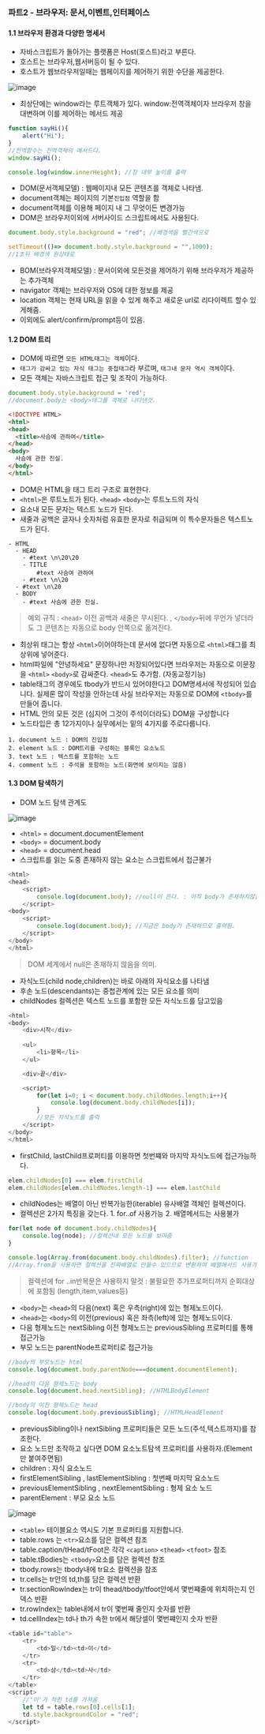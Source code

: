 ### 파트2 - 브라우저: 문서,이벤트,인터페이스

#### 1.1 브라우저 환경과 다양한 명세서

- 자바스크립트가 돌아가는 플랫폼은 Host(호스트)라고 부른다.
- 호스트는 브라우저,웹서버등이 될 수 있다.
- 호스트가 웹브라우저일때는 웹페이지를 제어하기 위한 수단을 제공한다.

![image](https://user-images.githubusercontent.com/49670068/105631143-43291700-5e90-11eb-87d0-ba04a79643d2.png)

- 최상단에는 window라는 루트객체가 있다. window:전역객체이자 브라우저 창을 대변하며 이를 제어하는 메서드 제공

```javascript
function sayHi(){
    alert("Hi");
}
//전역함수는 전역객체의 메서드다.
window.sayHi();

console.log(window.innerHeight); //창 내부 높이를 출력
```

 - DOM(문서객체모델) : 웹페이지내 모든 콘텐츠를 객체로 나타냄.
 - document객체는 페이지의 기본`진입점` 역할을 함
 - document객체를 이용해 페이지 내 그 무엇이든 변경가능
 - DOM은 브라우저이외에 서버사이드 스크립트에서도 사용된다.

```javascript
document.body.style.background = "red"; //배경색을 빨간색으로

setTimeout(()=> document.body.style.background = "",1000);
//1초뒤 배경색 원상태로
```

- BOM(브라우저객체모델) : 문서이외에 모든것을 제어하기 위해 브라우저가 제공하는 추가객체
- navigator 객체는 브라우저와 OS에 대한 정보를 제공
- location 객체는 현재 URL을 읽을 수 있게 해주고 새로운 url로 리다이렉트 할수 있게해줌.
- 이외에도 alert/confirm/prompt등이 있음.

#### 1.2 DOM 트리

- DOM에 따르면 `모든 HTML태그는 객체`이다.
- `태그가 감싸고 있는 자식 태그는 중첩태그`라 부르며, `태그내 문자 역시 객체`이다.
- 모든 객체는 자바스크립트 접근 및 조작이 가능하다.

```javascript
document.body.style.background = 'red'; 
//document.body는 <body>태그를 객체로 나타낸것.
```

```HTML
<!DOCTYPE HTML>
<html>
<head>
  <title>사슴에 관하여</title>
</head>
<body>
  사슴에 관한 진실.
</body>
</html>
```

- DOM은 HTML을 태그 트리 구조로 표현한다.
- `<html>`은 루트노트가 된다. `<head>` `<body>`는 루트노드의 자식
- 요소내 모든 문자는 텍스트 노드가 된다.
- 새줄과 공백은 글자나 숫자처럼 유효한 문자로 취급되며 이 특수문자들은 텍스트노드가 된다.
```
- HTML
  - HEAD
    - #text \n\20\20
    - TITLE
        #text 사슴여 관하여
    - #text \n\20
  - #text \n\20
  - BODY
    - #text 사슴에 관한 진실.
```
> 예외 규칙 : `<head>` 이전 공백과 새줄은 무시된다. , `</body>`뒤에 무언가 넣더라도 그 콘텐츠는 자동으로 body 안쪽으로 옮겨진다.

- 최상위 태그는 항상 `<html>`이어야하는데 문서에 없다면 자동으로 `<html>`태그를 최상위에 넣어준다.
- html파일에 "안녕하세요" 문장하나만 저장되어있다면 브라우저는 자동으로 이문장을 `<html>` `<body>`로 감싸준다. `<head>`도 추가함. (자동교정기능)
- table태그의 경우에도 tbody가 반드시 있어야한다고 DOM명세서에 작성되어 있습니다. 실제론 많이 작성을 안하는데 사실 브라우저는 자동으로 DOM에 `<tbody>`를 만들어 줍니다.
- HTML 안의 모든 것은 (심지어 그것이 주석이더라도) DOM을 구성합니다
- 노드타입은 총 12가지이나 실무에서는 밑의 4가지를 주로다룹니다.
```
1. document 노드 : DOM의 진입점
2. element 노드 : DOM트리를 구성하는 블록인 요소노드
3. text 노드 : 텍스트를 포함하는 노드
4. comment 노드 : 주석을 포함하는 노드(화면에 보이지는 않음)
```

#### 1.3 DOM 탐색하기

- DOM 노드 탐색 관계도

![image](https://user-images.githubusercontent.com/49670068/105632184-407cf080-5e95-11eb-8d31-df7c231f3e26.png)

- `<html>` = document.documentElement
- `<body>` = document.body
- `<head>` = document.head
- 스크립트를 읽는 도중 존재하지 않는 요소는 스크립트에서 접근불가

```javascript
<html>
<head>
    <script>
        console.log(document.body); //null이 뜬다. : 아직 body가 존재하지않음.
    </script>
<body>
    <script>
        console.log(document.body); //지금은 body가 존재하므로 출력됨.
    </script>
</body>
</html>
```
> DOM 세계에서 null은 존재하지 않음을 의미.

- 자식노드(child node,children)는 바로 아래의 자식요소를 나타냄
- 후손 노드(descendants)는 중첩관계에 있는 모든 요소를 의미
- childNodes 컬렉션은 텍스트 노드를 포함한 모든 자식노드를 담고있음

```javascript
<html>
<body>
    <div>시작</div>
    
    <ul>
        <li>항목</li>
    </ul>

    <div>끝</div>

    <script>
        for(let i=0; i < document.body.childNodes.length;i++){
            console.log(document.body.childNodes[i]);
        }
        //모든 자식노드를 출력
    </script>
</body>
</html>
```

- firstChild, lastChild프로퍼티를 이용하면 첫번쨰와 마지막 자식노드에 접근가능하다.

```javascript
elem.childNodes[0] === elem.firstChild
elem.childNodes[elem.childNodes.length-1] === elem.lastChild
```

- childNodes는 배열이 아닌 반복가능한(iterable) 유사배열 객체인 컬렉션이다.
- 컬렉션은 2가지 특징을 갖는다. 1. for..of 사용가능 2. 배열메서드는 사용불가
```javascript
for(let node of document.body.childNodes){
    console.log(node); //컬렉션내 모든 노드를 보여줌
}

console.log(Array.from(document.body.childNodes).filter); //function
//Array.from을 사용하면 컬렉션을 진짜배열로 만들수 있으므로 변환하여 배열메서드 사용가능
```

> 컬렉션에 for ..in반복문은 사용하지 말것 : 불필요한 추가프로퍼티까지 순회대상에 포함됨 (length,item,values등)

- `<body>`는 `<head>`의 다음(next) 혹은 우측(right)에 있는 형제노드이다.
- `<head>`는 `<body>`의 이전(previous) 혹은 좌측(left)에 있는 형제노드이다.
- 다음 형제노드는 nextSibling 이전 형제노드는 previousSibling 프로퍼티를 통해 접근가능
- 부모 노드는 parentNode프로퍼티로 접근가능

```javascript
//body의 부모노드는 html
console.log(document.body.parentNode===document.documentElement);

//head의 다음 형제노드는 body
console.log(document.head.nextSibling); //HTMLBodyElement

//body의 이전 형제노드는 head
console.log(document.body.previousSibling); //HTMLHeadElement
```

- previousSibling이나 nextSibling 프로퍼티들은 모든 노드(주석,텍스트까지)를 참조한다.
- 요소 노드만 조작하고 싶다면 DOM 요소노트탐색 프로퍼티를 사용하자.(Element만 붙여주면됨)
- children : 자식 요소노드
- firstElementSibling , lastElementSibling : 첫번째 마지막 요소노드
- previousElementSibling , nextElementSibling : 형제 요소 노드
- parentElement : 부모 요소 노드

![image](https://user-images.githubusercontent.com/49670068/105632757-488a5f80-5e98-11eb-9139-72d9b2fd3bbf.png)


- `<table>` 테이블요소 역시도 기본 프로퍼티를 지원합니다.
- table.rows 는 `<tr>`요소를 담은 컬렉션 참조
- table.caption/tHead/tFoot은 각각 `<caption>` `<thead>` `<tfoot>` 참조
- table.tBodies는 `<tbody>`요소를 담은 컬렉션 참조
- tbody.rows는 tbody내에 tr요소 컬렉션을 참조
- tr.cells는 tr안의 td,th를 담은 컬렉션 반환
- tr.sectionRowIndex는 tr이 thead/tbody/tfoot안에서 몇번쨰줄에 위치하는지 인덱스 반환
- tr.rowIndex는 table내에서 tr이 몇번째 줄인지 숫자를 반환
- td.cellIndex는 td나 th가 속한 tr에서 해당셀이 몇번쨰인지 숫자 반환

```javascript
<table id="table">
    <tr>
        <td>일</td><td>이</td>
    </tr>
    <tr>
        <td>삼</td><td>사</td>
    </tr>
</table>
<script>
    //'이'가 적힌 td를 가져옴
    let td = table.rows[0].cells[1];
    td.style.backgroundColor = "red";
</script>
```